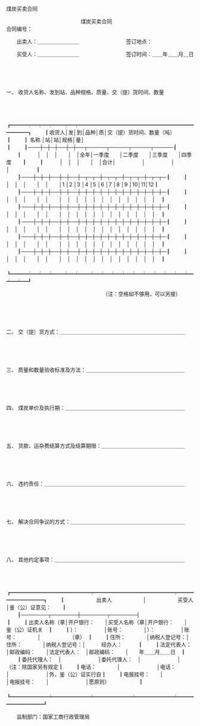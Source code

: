 



煤炭买卖合同



 　　　　　　　　　　　　　　 煤炭买卖合同　　　　　　　　　　　　　　　　　　　　　　　合同编号：

　　出卖人：＿＿＿＿＿＿＿＿　　　　　　　　　签订地点：

　　买受人：＿＿＿＿＿＿＿＿　　　　　　　　　签订时间：＿＿年＿＿月＿日

　　

　　

一、
收货人名称、发到站、品种规格、质量、交（提）货时间、数量

　　


　　┏━━━┯━┯━┯━━┯━┯━━━━━━━━━━━━━━━━━━━━━━━━━━┓
　　┃收货人│发│到│品种│质│交（提）货时间、数量（吨）　　　　　　　　　　　　　┃
　　┃ 名称 │站│站│规格│量│　　　　　　　　　　　　　　　　　　　　　　　　　　┃
　　┠───┼─┼─┼──┼─┼──┬─────┬─────┬─────┬─────┨
　　┃　　　│　│　│　　│　│全年│一季度　　│二季度　　│三季度　　│四季度　　┃
　　┃　　　│　│　│　　│　│合计│　　　　　│　　　　　│　　　　　│　　　　　┃
　　┠───┼─┼─┼──┼─┼──┼─┬─┬─┼─┬─┬─┼─┬─┬─┼─┬─┬─┨
　　┃　　　│　│　│　　│　│　　│1 │2 │3 │4 │5 │6 │7 │8 │9 │10│11│12┃
　　┠───┼─┼─┼──┼─┼──┼─┼─┼─┼─┼─┼─┼─┼─┼─┼─┼─┼─┨
　　┃　　　│　│　│　　│　│　　│　│　│　│　│　│　│　│　│　│　│　│　┃
　　┠───┼─┼─┼──┼─┼──┼─┼─┼─┼─┼─┼─┼─┼─┼─┼─┼─┼─┨
　　┃　　　│　│　│　　│　│　　│　│　│　│　│　│　│　│　│　│　│　│　┃
　　┠───┼─┼─┼──┼─┼──┼─┼─┼─┼─┼─┼─┼─┼─┼─┼─┼─┼─┨
　　┃　　　│　│　│　　│　│　　│　│　│　│　│　│　│　│　│　│　│　│　┃
　　┠───┼─┼─┼──┼─┼──┼─┼─┼─┼─┼─┼─┼─┼─┼─┼─┼─┼─┨
　　┃　　　│　│　│　　│　│　　│　│　│　│　│　│　│　│　│　│　│　│　┃
　　┠───┼─┼─┼──┼─┼──┼─┼─┼─┼─┼─┼─┼─┼─┼─┼─┼─┼─┨
　　┃　　　│　│　│　　│　│　　│　│　│　│　│　│　│　│　│　│　│　│　┃
　　┗━━━┷━┷━┷━━┷━┷━━┷━┷━┷━┷━┷━┷━┷━┷━┷━┷━┷━┷━┛
　　


　　　　　　　　　　　　　　　　　　　（注：空格如不够用，可以另接）

　　

　　

二、
交（提）货方式：＿＿＿＿＿＿＿＿＿＿＿＿＿＿＿＿＿＿＿＿＿＿＿＿

　　

　　

三、
质量和数量验收标准及方法：＿＿＿＿＿＿＿＿＿＿＿＿＿＿＿＿＿＿＿

　　

　　

四、
煤炭单价及执行期：＿＿＿＿＿＿＿＿＿＿＿＿＿＿＿＿＿＿＿＿＿＿＿

　　

　　

五、
货款、运杂费结算方式及结算期限：＿＿＿＿＿＿＿＿＿＿＿＿＿＿＿＿

　　

　　

六、
违约责任：＿＿＿＿＿＿＿＿＿＿＿＿＿＿＿＿＿＿＿＿＿＿＿＿＿＿＿

　　

　　

七、
解决合同争议的方式：＿＿＿＿＿＿＿＿＿＿＿＿＿＿＿＿＿＿＿＿＿＿

　　

　　

八、
其他约定事项：＿＿＿＿＿＿＿＿＿＿＿＿＿＿＿＿＿＿＿＿＿＿＿＿＿

　　


　　┏━━━━━━━━━━━━━━━┯━━━━━━━━━━━━━━━┯━━━━━━━━━━┓
　　┃　　　　　　出卖人　　　　　　│　　　　　　买受人　　　　　　│鉴（公）证意见：　　┃
　　┠───────┬───────┼───────┬───────┤　　　　　　　　　　┃
　　┃出卖人名称（章│开户银行：　　│买受人名称（章│开户银行：　　│　　鉴（公）证机关　┃
　　┃）：　　　　　│账号：　　　　│）：　　　　　│账号：　　　　│　　　　　　（章）　┃
　　┃住所：　　　　│纳税人登记号：│住所：　　　　│纳税人登记号：│　　　经办人：　　　┃
　　┃法定代表人：　│邮政编码：　　│法定代表人：　│邮政编码：　　│　　年＿＿月＿＿日　┃
　　┃委托代理人：　│　　　　　　　│委托代理人：　│　　　　　　　│（注：除国家另有规定┃
　　┃电话：　　　　│　　　　　　　│电话：　　　　│　　　　　　　│外，鉴（公）证实行自┃
　　┃电报挂号：　　│　　　　　　　│电报挂号：　　│　　　　　　　│愿原则）　　　　　　┃
　　┗━━━━━━━┷━━━━━━━┷━━━━━━━┷━━━━━━━┷━━━━━━━━━━┛
　　


　　监制部门：国家工商行政管理局